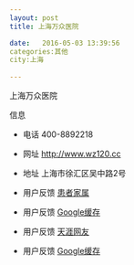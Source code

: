 ```yaml
--- 
layout: post 
title: 上海万众医院

date:   2016-05-03 13:39:56 
categories:其他  
city:上海
  
--- 
```

   
上海万众医院

信息
 - 电话 400-8892218

 - 网址 http://www.wz120.cc

 - 地址 上海市徐汇区吴中路2号

 - 用户反馈 [患者家属](http://health.dahe.cn/yypj/yhb/201207/t20120716_397644.html)

 - 用户反馈 [Google缓存](http://webcache.googleusercontent.com/search?q=cache%3A%2F%2Fhealth.dahe.cn%2Fyypj%2Fyhb%2F201207%2Ft20120716_397644.html&rlz=1C5CHFA_enUS659US659&oq=cache%3A%2F%2Fhealth.dahe.cn%2Fyypj%2Fyhb%2F201207%2Ft20120716_397644.html&aqs=chrome..69i57j69i58.4789j0j4&sourceid=chrome&ie=UTF-8)

 - 用户反馈 [天涯网友](http://bbs.tianya.cn/post-41-943030-1.shtml)

 - 用户反馈 [Google缓存](http://webcache.googleusercontent.com/search?q=cache%3A%2F%2Fbbs.tianya.cn%2Fpost-41-943030-1.shtml&rlz=1C5CHFA_enUS659US659&oq=cache%3A%2F%2Fbbs.tianya.cn%2Fpost-41-943030-1.shtml&aqs=chrome..69i57j69i58.2551j0j4&sourceid=chrome&ie=UTF-8)


